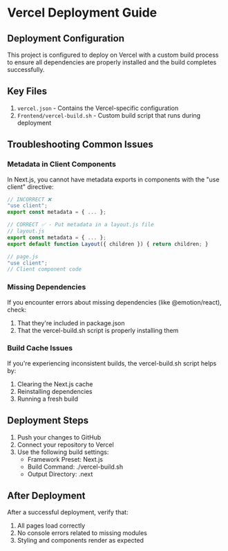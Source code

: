 # Vercel Deployment Guide

## Deployment Configuration

This project is configured to deploy on Vercel with a custom build process to ensure all dependencies are properly installed and the build completes successfully.

## Key Files

1. `vercel.json` - Contains the Vercel-specific configuration
2. `Frontend/vercel-build.sh` - Custom build script that runs during deployment

## Troubleshooting Common Issues

### Metadata in Client Components

In Next.js, you cannot have metadata exports in components with the "use client" directive:

```js
// INCORRECT ❌
"use client";
export const metadata = { ... };

// CORRECT ✅ - Put metadata in a layout.js file
// layout.js
export const metadata = { ... };
export default function Layout({ children }) { return children; }

// page.js
"use client";
// Client component code
```

### Missing Dependencies

If you encounter errors about missing dependencies (like @emotion/react), check:

1. That they're included in package.json
2. That the vercel-build.sh script is properly installing them

### Build Cache Issues

If you're experiencing inconsistent builds, the vercel-build.sh script helps by:

1. Clearing the Next.js cache
2. Reinstalling dependencies
3. Running a fresh build

## Deployment Steps

1. Push your changes to GitHub
2. Connect your repository to Vercel
3. Use the following build settings:
   - Framework Preset: Next.js
   - Build Command: ./vercel-build.sh
   - Output Directory: .next

## After Deployment

After a successful deployment, verify that:

1. All pages load correctly
2. No console errors related to missing modules
3. Styling and components render as expected 